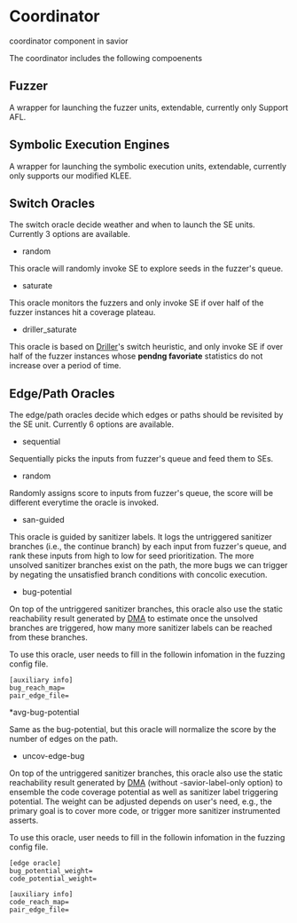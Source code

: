 # Coordinator
coordinator component in savior

The coordinator includes the following compoenents

## Fuzzer
A wrapper for launching the fuzzer units, extendable,
currently only Support AFL.

## Symbolic Execution Engines
A wrapper for launching the symbolic execution units, extendable,
currently only supports our modified KLEE.

## Switch Oracles
The switch oracle decide weather and when to launch the SE units.
Currently 3 options are available.

* random

This oracle will randomly invoke SE to explore seeds in the fuzzer's queue.

* saturate

This oracle monitors the fuzzers and only invoke SE if over half of the fuzzer 
instances hit a coverage plateau.

* driller_saturate

This oracle is based on [Driller](https://github.com/shellphish/driller)'s switch heuristic,
and only invoke SE if over half of the fuzzer instances whose **pendng favoriate** statistics
do not increase over a period of time. 

## Edge/Path Oracles
The edge/path oracles decide which edges or paths should be revisited
by the SE unit. Currently 6 options are available.

* sequential

Sequentially picks the inputs from fuzzer's queue and feed them to SEs.

* random

Randomly assigns score to inputs from fuzzer's queue, the score will be 
different everytime the oracle is invoked.

* san-guided

This oracle is guided by sanitizer labels. It logs the untriggered sanitizer
branches (i.e., the continue branch) by each input from fuzzer's queue,
and rank these inputs from high to low for seed prioritization. The more
unsolved sanitizer branches exist on the path, the more bugs we can trigger
by negating the unsatisfied branch conditions with concolic execution.

* bug-potential

On top of the untriggered sanitizer branches, this oracle also use the static 
reachability result generated by [DMA](../svf/README.md) to estimate once
the unsolved branches are triggered, how many more sanitizer labels can be
reached from these branches.

To use this oracle, user needs to fill in the followin infomation in the fuzzing config file.
```
[auxiliary info]
bug_reach_map=
pair_edge_file=
```

*avg-bug-potential

Same as the bug-potential, but this oracle will normalize the score by 
the number of edges on the path.

* uncov-edge-bug

On top of the untriggered sanitizer branches, this oracle also use the static
reachability result generated by [DMA](../svf/README.md) (without -savior-label-only option)
to ensemble the code coverage potential as well as sanitizer label triggering potential.
The weight can be adjusted depends on user's need, e.g., the primary goal is to cover more code, 
or trigger more sanitizer instrumented asserts.

To use this oracle, user needs to fill in the followin infomation in the fuzzing config file.
```
[edge oracle]
bug_potential_weight=
code_potential_weight=

[auxiliary info]
code_reach_map=
pair_edge_file=
```


